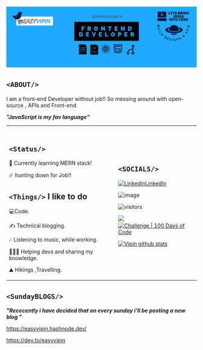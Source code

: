 
![image](https://github.com/Easyvipin/easyvipin/blob/master/Screenshot%202020-10-06%20142231.jpg)

## `<ABOUT/>` 
I am a front-end Developer without job!! So messing around with open-source , APIs and Front-end.

***"JavaScript is my fav language"***

<table scrolling=no>
<tr>
<td>
<br>
 
## `<Status/>`


:rocket: Currently learning MERN stack!

:comet: hunting down for Job!!

## `<Things/>` I like to do
:computer:Code.

 ✍ Technical blogging.  
 
 🎶 Listening to music, while working.
 
 👩🏻‍🏫 Helping devs and sharing my knowledge.
 
 :mountain: Hikings ,Travelling.
 
 </td>
 
 <td>
 
## `<SOCIALS/>`

[![Linkedin](https://i.stack.imgur.com/gVE0j.png)LinkedIn](https://www.linkedin.com/in/easyvipin)  

![image](https://img.shields.io/twitter/follow/easyvipin?style=social)

![visitors](https://visitor-badge.laobi.icu/badge?page_id=easyvipin)

 [<img src ="https://img.shields.io/badge/Website-vipin-%23.svg?&style=for-the-badge&logo=&logoColor=white%22">](https://easyvipin.github.io)  
[![Challenge | 100 Days of Code](https://img.shields.io/static/v1?label=Challenge&labelColor=384357&message=100%20Days%20of%20Code&color=00b4ee&style=for-the-badge&link=https://www.100daysofcode.com)](https://www.100daysofcode.com)


[![Vipin github stats](https://github-readme-stats.vercel.app/api?username=easyvipin)](https://github.com/easyvipin/github-readme-stats)
</td>
</tr>
</table>
                                            
## `<SundayBLOGS/>`

***"Rececently i have decided that on every sunday i'll be posting a new blog "***

https://easyvipin.hashnode.dev/

https://dev.to/easyvipin
                                             
   




